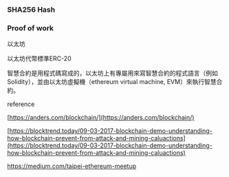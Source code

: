 ### SHA256 Hash

### Proof of work



以太坊

以太坊代幣標準ERC-20

智慧合約是用程式碼寫成的，以太坊上有專屬用來寫智慧合約的程式語言（例如 Solidity），並由以太坊虛擬機（ethereum virtual machine, EVM）來執行智慧合約。







reference

[https://anders.com/blockchain/](https://anders.com/blockchain/)

[https://blocktrend.today/09-03-2017-blockchain-demo-understanding-how-blockchain-prevent-from-attack-and-mining-caluactions](https://blocktrend.today/09-03-2017-blockchain-demo-understanding-how-blockchain-prevent-from-attack-and-mining-caluactions)

https://medium.com/taipei-ethereum-meetup



